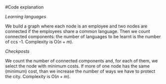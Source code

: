 #Code explanation

*Learning languages*

We build a graph where each node is an employee and two nodes are connected if the employees share a common language. Then we count connected components: the number of languages to be learnt is the number of ccs -1. Complexity is O($n + m$).

*Checkposts*

We count the number of connected components and, for each of them, we select the node with minimum costs. If more of one node has the same (minimum) cost, than we increase the number of ways we have to protect the city. Complexity is O($n + m$).